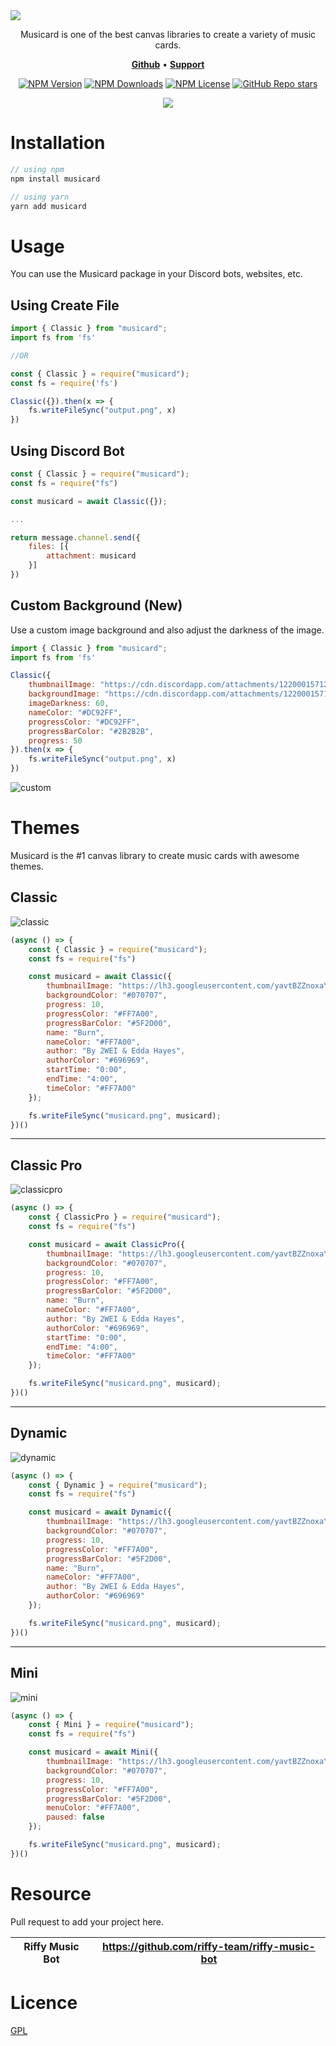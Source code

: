 <img src="https://ik.imagekit.io/unburn/Musicard.svg" />

<p align="center">Musicard is one of the best canvas libraries to create a variety of music cards.</p>

<p align="center">
    <a href="https://github.com/unburn/musicard/"><b>Github</b></a> •
    <a href="https://discord.gg/66uGX7t4ww"><b>Support</b></a>
</p>

<div align="center">

[![NPM Version](https://img.shields.io/npm/v/musicard?style=flat-square&color=%23FF7A00)](https://www.npmjs.com/package/musicard)
[![NPM Downloads](https://img.shields.io/npm/dw/musicard?style=flat-square&color=%23FF7A00)](https://www.npmjs.com/package/musicard)
[![NPM License](https://img.shields.io/npm/l/musicard?style=flat-square&color=%23FF7A00)](https://github.com/unburn/musicard/blob/main/LICENSE)
[![GitHub Repo stars](https://img.shields.io/github/stars/unburn/musicard?style=flat-square&color=%23FF7A00)](https://github.com/unburn/musicard)

</div>

<div align="center">
<a href="https://github.com/sponsors/flameface"><img src="https://ik.imagekit.io/unburn/SupportMusicard.svg"/></a>
</div>

# Installation
```js
// using npm
npm install musicard

// using yarn
yarn add musicard
```

# Usage
You can use the Musicard package in your Discord bots, websites, etc.

## Using Create File
```js
import { Classic } from "musicard";
import fs from 'fs'

//OR

const { Classic } = require("musicard");
const fs = require('fs')

Classic({}).then(x => {
    fs.writeFileSync("output.png", x)
})
```

## Using Discord Bot
```js
const { Classic } = require("musicard");
const fs = require("fs")

const musicard = await Classic({});

...

return message.channel.send({
    files: [{
        attachment: musicard
    }]
})
```

## Custom Background (New)
Use a custom image background and also adjust the darkness of the image.
```js
import { Classic } from "musicard";
import fs from 'fs'

Classic({
    thumbnailImage: "https://cdn.discordapp.com/attachments/1220001571228880917/1220001571690123284/01.png?ex=660d5a01&is=65fae501&hm=a8cfb44844e61aa0fd01767cd363af048df28966c30d7b04a59f27fa45cf69c4&",
    backgroundImage: "https://cdn.discordapp.com/attachments/1220001571228880917/1220001571690123284/01.png?ex=660d5a01&is=65fae501&hm=a8cfb44844e61aa0fd01767cd363af048df28966c30d7b04a59f27fa45cf69c4&",
    imageDarkness: 60,
    nameColor: "#DC92FF",
    progressColor: "#DC92FF",
    progressBarColor: "#2B2B2B",
    progress: 50
}).then(x => {
    fs.writeFileSync("output.png", x)
})
```

![custom](https://ik.imagekit.io/unburn/custom-output.png?updatedAt=1710995171966)

# Themes
Musicard is the #1 canvas library to create music cards with awesome themes.

## Classic

![classic](https://ik.imagekit.io/unburn/Classic.svg)

```js
(async () => {
    const { Classic } = require("musicard");
    const fs = require("fs")

    const musicard = await Classic({
        thumbnailImage: "https://lh3.googleusercontent.com/yavtBZZnoxaY21GSS_VIKSg0mvzu1b0r6arH8xvWVskoMaZ5ww3iDMgBNujnIWCt7MOkDsrKapSGCfc=w544-h544-l90-rj",
        backgroundColor: "#070707",
        progress: 10,
        progressColor: "#FF7A00",
        progressBarColor: "#5F2D00",
        name: "Burn",
        nameColor: "#FF7A00",
        author: "By 2WEI & Edda Hayes",
        authorColor: "#696969",
        startTime: "0:00",
        endTime: "4:00",
        timeColor: "#FF7A00"
    });

    fs.writeFileSync("musicard.png", musicard);
})()
```

***

## Classic Pro

![classicpro](https://ik.imagekit.io/unburn/ClassicPro.svg)

```js
(async () => {
    const { ClassicPro } = require("musicard");
    const fs = require("fs")

    const musicard = await ClassicPro({
        thumbnailImage: "https://lh3.googleusercontent.com/yavtBZZnoxaY21GSS_VIKSg0mvzu1b0r6arH8xvWVskoMaZ5ww3iDMgBNujnIWCt7MOkDsrKapSGCfc=w544-h544-l90-rj",
        backgroundColor: "#070707",
        progress: 10,
        progressColor: "#FF7A00",
        progressBarColor: "#5F2D00",
        name: "Burn",
        nameColor: "#FF7A00",
        author: "By 2WEI & Edda Hayes",
        authorColor: "#696969",
        startTime: "0:00",
        endTime: "4:00",
        timeColor: "#FF7A00"
    });

    fs.writeFileSync("musicard.png", musicard);
})()
```

***

## Dynamic

![dynamic](https://ik.imagekit.io/unburn/Dynamic.svg)

```js
(async () => {
    const { Dynamic } = require("musicard");
    const fs = require("fs")

    const musicard = await Dynamic({
        thumbnailImage: "https://lh3.googleusercontent.com/yavtBZZnoxaY21GSS_VIKSg0mvzu1b0r6arH8xvWVskoMaZ5ww3iDMgBNujnIWCt7MOkDsrKapSGCfc=w544-h544-l90-rj",
        backgroundColor: "#070707",
        progress: 10,
        progressColor: "#FF7A00",
        progressBarColor: "#5F2D00",
        name: "Burn",
        nameColor: "#FF7A00",
        author: "By 2WEI & Edda Hayes",
        authorColor: "#696969"
    });

    fs.writeFileSync("musicard.png", musicard);
})()
```

***

## Mini

![mini](https://ik.imagekit.io/unburn/Mini.svg)

```js
(async () => {
    const { Mini } = require("musicard");
    const fs = require("fs")

    const musicard = await Mini({
        thumbnailImage: "https://lh3.googleusercontent.com/yavtBZZnoxaY21GSS_VIKSg0mvzu1b0r6arH8xvWVskoMaZ5ww3iDMgBNujnIWCt7MOkDsrKapSGCfc=w544-h544-l90-rj",
        backgroundColor: "#070707",
        progress: 10,
        progressColor: "#FF7A00",
        progressBarColor: "#5F2D00",
        menuColor: "#FF7A00",
        paused: false
    });

    fs.writeFileSync("musicard.png", musicard);
})()
```

# Resource
Pull request to add your project here.

| Riffy Music Bot | https://github.com/riffy-team/riffy-music-bot |
| --------------- | --------------------------------------------- |

# Licence
[GPL](https://github.com/unburn/musicard/blob/main/LICENSE)
